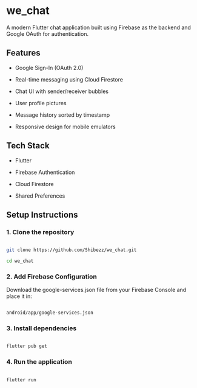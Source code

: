  # we_chat


A modern Flutter chat application built using Firebase as the backend and Google OAuth for authentication.


## Features


- Google Sign-In (OAuth 2.0)

- Real-time messaging using Cloud Firestore

- Chat UI with sender/receiver bubbles

- User profile pictures

- Message history sorted by timestamp

- Responsive design for mobile emulators


## Tech Stack


- Flutter

- Firebase Authentication

- Cloud Firestore

- Shared Preferences


## Setup Instructions


### 1. Clone the repository

```bash

git clone https://github.com/Shibezz/we_chat.git

cd we_chat

```


### 2. Add Firebase Configuration

Download the google-services.json file from your Firebase Console and place it in:

```bash

android/app/google-services.json
```


### 3. Install dependencies

```bash

flutter pub get
```

### 4. Run the application

```bash

flutter run
```



